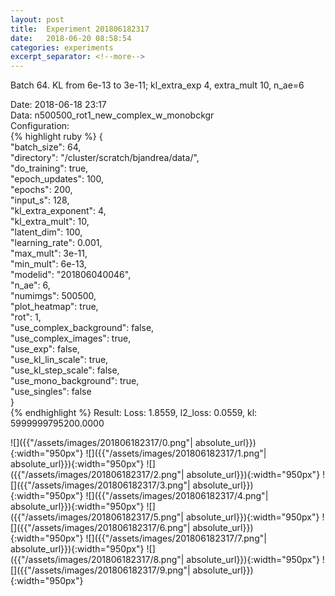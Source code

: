 ```yaml
---
layout: post
title:  Experiment 201806182317
date:   2018-06-20 08:58:54
categories: experiments
excerpt_separator: <!--more-->
---
```

Batch 64. KL from 6e-13 to 3e-11; kl_extra_exp 4, extra_mult 10, n_ae=6  

 <!--more-->
Date: 2018-06-18 23:17  
Data: n500500_rot1_new_complex_w_monobckgr  
Configuration:   
{% highlight ruby %}
{  
    "batch_size": 64,   
    "directory": "/cluster/scratch/bjandrea/data/",   
    "do_training": true,   
    "epoch_updates": 100,   
    "epochs": 200,   
    "input_s": 128,   
    "kl_extra_exponent": 4,   
    "kl_extra_mult": 10,   
    "latent_dim": 100,   
    "learning_rate": 0.001,   
    "max_mult": 3e-11,   
    "min_mult": 6e-13,   
    "modelid": "201806040046",   
    "n_ae": 6,   
    "numimgs": 500500,   
    "plot_heatmap": true,   
    "rot": 1,   
    "use_complex_background": false,   
    "use_complex_images": true,   
    "use_exp": false,   
    "use_kl_lin_scale": true,   
    "use_kl_step_scale": false,   
    "use_mono_background": true,   
    "use_singles": false  
}  
{% endhighlight %}
Result: Loss: 1.8559, l2_loss: 0.0559, kl: 5999999795200.0000  

![]({{"/assets/images/201806182317/0.png"| absolute_url}}){:width="950px"}
![]({{"/assets/images/201806182317/1.png"| absolute_url}}){:width="950px"}
![]({{"/assets/images/201806182317/2.png"| absolute_url}}){:width="950px"}
![]({{"/assets/images/201806182317/3.png"| absolute_url}}){:width="950px"}
![]({{"/assets/images/201806182317/4.png"| absolute_url}}){:width="950px"}
![]({{"/assets/images/201806182317/5.png"| absolute_url}}){:width="950px"}
![]({{"/assets/images/201806182317/6.png"| absolute_url}}){:width="950px"}
![]({{"/assets/images/201806182317/7.png"| absolute_url}}){:width="950px"}
![]({{"/assets/images/201806182317/8.png"| absolute_url}}){:width="950px"}
![]({{"/assets/images/201806182317/9.png"| absolute_url}}){:width="950px"}
